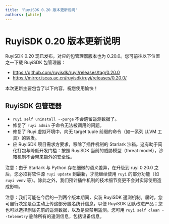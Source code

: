 ```yaml
---
title: 'RuyiSDK 0.20 版本更新说明'
authors: [white]
---
```


# RuyiSDK 0.20 版本更新说明

RuyiSDK 0.20 现已发布，对应的包管理器版本也为 0.20.0。您可前往以下位置之一下载 RuyiSDK 包管理器：

+ https://github.com/ruyisdk/ruyi/releases/tag/0.20.0
+ https://mirror.iscas.ac.cn/ruyisdk/ruyi/releases/0.20.0/

本次更新主要包含了以下内容，祝您使用愉快！

## RuyiSDK 包管理器

+ `ruyi self uninstall --purge` 不会遗留遥测数据了。
+ 修复了 `ruyi admin` 子命令无法被调用的问题。
+ 修复了 Ruyi 虚拟环境中，向无 target tuple 前缀的命令（如一系列 LLVM 工具）的转发。
+ 应 RuyiSDK 项目需求方要求，移除了插件机制的 Starlark 沙箱。这有助于简化打包与降低开发门槛：按照 RuyiSDK 当前的威胁模型（threat model），沙箱机制不会带来额外的安全性。

注意：由于 Starlark 与 Python 存在细微的语义差异，在升级到 ruyi 0.20.0 之后，您必须将软件源 `ruyi update` 到最新，才能继续使用 `ruyi` 的部分功能（如 `ruyi venv` 等）。除此之外，我们预计插件机制的技术细节变更不会对实际使用造成影响。

注意：我们可能在今后的一到两个版本期间，实装 RuyiSDK 遥测机制。届时，您可自行决定是否主动上传这部分匿名统计信息，以便 RuyiSDK 团队改进产品；您也可以选择删除先前的遥测数据，以及是否禁用遥测。您可用 `ruyi self clean --telemetry` 删除所有的遥测信息，包括设备信息。
